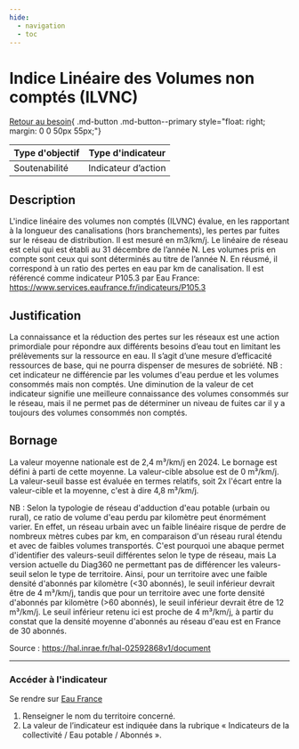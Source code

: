 ```yaml
---
hide:
  - navigation
  - toc
---
```


# Indice Linéaire des Volumes non comptés (ILVNC) 

[Retour au besoin](https://konsilion.github.io/diag360/pages/besoins/bv1){ .md-button .md-button--primary style="float: right; margin: 0 0 50px 55px;"}

|Type d'objectif|Type d'indicateur|
|--|--|
|Soutenabilité|Indicateur d’action|

## Description

L'indice  linéaire  des  volumes  non  comptés (ILVNC) évalue, en les rapportant à la longueur des canalisations  (hors  branchements),  les pertes  par  fuites  sur  le  réseau  de distribution.  Il est mesuré en m3/km/j. Le  linéaire  de réseau est celui qui est établi au 31 décembre de l’année N. Les  volumes  pris  en  compte  sont  ceux  qui sont déterminés au titre de l’année N. En réusmé, il correspond à un ratio des pertes en eau par km de canalisation.
Il est référencé comme indicateur P105.3 par Eau France: https://www.services.eaufrance.fr/indicateurs/P105.3 

## Justification

La  connaissance  et  la  réduction des pertes sur les réseaux est une action primordiale pour répondre aux différents besoins d’eau tout  en  limitant  les  prélèvements  sur  la  ressource  en  eau.  Il  s’agit  d’une  mesure d’efficacité ressources de base, qui ne pourra dispenser de mesures de sobriété. 
NB : cet indicateur ne différencie par les volumes d'eau perdue et les volumes consommés mais non comptés. Une diminution de la valeur de cet indicateur signifie une meilleure connaissance des volumes consommés sur le réseau, mais il ne permet pas de déterminer un niveau de fuites car il y a toujours des volumes consommés non comptés.

## Bornage

La valeur moyenne nationale est de 2,4 m³/km/j en 2024. Le bornage est défini à parti de cette moyenne. La valeur-cible absolue est de 0 m³/km/j. La valeur-seuil basse est évaluée en termes relatifs, soit 2x l'écart entre la valeur-cible et la moyenne, c'est à dire 4,8 m³/km/j. 

NB : Selon la typologie de réseau d'adduction d'eau potable (urbain ou rural), ce ratio de volume d'eau perdu par kilomètre peut énormément varier. En effet, un réseau urbain avec un faible linéaire risque de perdre de nombreux mètres cubes par km, en comparaison d'un réseau rural étendu et avec de faibles volumes transportés. C'est pourquoi une abaque permet d'identifier des valeurs-seuil différentes selon le type de réseau, mais La version actuelle du Diag360 ne permettant pas de différencer les valeurs-seuil selon le type de territoire. Ainsi, pour un territoire avec une faible densité d'abonnés par kilomètre (<30 abonnés), le seuil inférieur devrait être de 4 m³/km/j, tandis que pour un territoire avec une forte densité d'abonnés par kilomètre (>60 abonnés), le seuil inférieur devrait être de 12 m³/km/j. Le seuil inférieur retenu ici est proche de 4 m³/km/j, à partir du constat que la densité moyenne d'abonnés au réseau d'eau est en France de 30 abonnés.

Source : https://hal.inrae.fr/hal-02592868v1/document 


---

### Accéder à l'indicateur

Se rendre sur [Eau France](https://www.services.eaufrance.fr/mon-territoire) 

1. Renseigner le nom du territoire concerné.  
1. La  valeur  de  l’indicateur  est  indiquée  dans  la  rubrique  «  Indicateurs  de  la collectivité / Eau potable / Abonnés ». 




